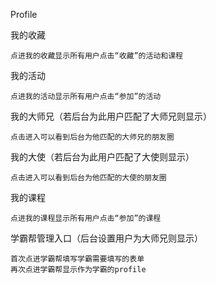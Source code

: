 Profile

我的收藏

```
点进我的收藏显示所有用户点击“收藏”的活动和课程
```

我的活动

```
点进我的活动显示所有用户点击“参加”的活动
```

我的大师兄（若后台为此用户匹配了大师兄则显示）

```
点击进入可以看到后台为他匹配的大师兄的朋友圈
```

我的大使（若后台为此用户匹配了大使则显示）

```
点击进入可以看到后台为他匹配的大使的朋友圈
```

我的课程

```
点进我的课程显示所有用户点击“参加”的课程
```

学霸帮管理入口（后台设置用户为大师兄则显示）

```
首次点进学霸帮填写学霸需要填写的表单
再次点进学霸帮显示作为学霸的profile
```



